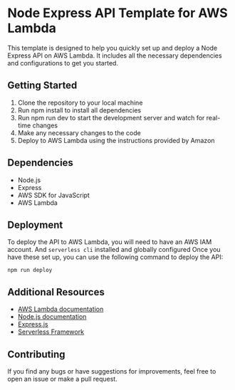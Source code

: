 # Node Express API Template for AWS Lambda

This template is designed to help you quickly set up and deploy a Node Express API on AWS Lambda. It includes all the necessary dependencies and configurations to get you started.

## Getting Started

1. Clone the repository to your local machine
2. Run npm install to install all dependencies
3. Run npm run dev to start the development server and watch for real-time changes
4. Make any necessary changes to the code
5. Deploy to AWS Lambda using the instructions provided by Amazon

## Dependencies

- Node.js
- Express
- AWS SDK for JavaScript
- AWS Lambda

## Deployment

To deploy the API to AWS Lambda, you will need to have an AWS IAM account. And `serverless cli` installed and globally configured Once you have these set up, you can use the following command to deploy the API:

```shell
npm run deploy
```

## Additional Resources

- [AWS Lambda documentation](https://aws.amazon.com/lambda/)
- [Node.js documentation](https://nodejs.org/en/docs/)
- [Express.js](https://expressjs.com/)
- [Serverless Framework](https://www.serverless.com/)

## Contributing

If you find any bugs or have suggestions for improvements, feel free to open an issue or make a pull request.

